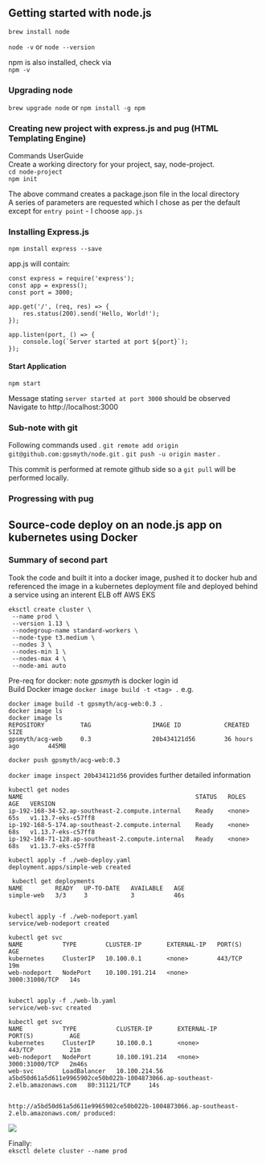 ## Getting started with node.js
`brew install node`  

`node -v` or `node --version`  

npm is also installed, check via  
`npm -v`

### Upgrading node
`brew upgrade node` or `npm install -g npm`

### Creating new project with express.js and pug (HTML Templating Engine)

Commands UserGuide  
Create a working directory for your project, say, node-project.  
`cd node-project`  
`npm init`

The above command creates a package.json file in the local directory  
A series of parameters are requested which I chose as per the default except for `entry point` - I choose `app.js`  

### Installing Express.js
```npm install express --save```

app.js will contain:
```
const express = require('express');
const app = express();
const port = 3000;

app.get('/', (req, res) => {
	res.status(200).send('Hello, World!');
});

app.listen(port, () => {
	console.log(`Server started at port ${port}`);
});
```
#### Start Application
`npm start`  

Message stating `server started at port 3000` should be observed  
Navigate to http://localhost:3000

### Sub-note with git
Following commands used . 
`git remote add origin git@github.com:gpsmyth/node.git` . 
`git push -u origin master` . 

This commit is performed at remote github side so a `git pull` will be performed locally.  

### Progressing with pug

## Source-code deploy on an node.js app on kubernetes using Docker

### Summary of second part  
Took the code and built it into a docker image, pushed it to docker hub and referenced the image in a kubernetes deployment file and deployed behind a service using an interent ELB off AWS EKS

```
eksctl create cluster \
 --name prod \
 --version 1.13 \
 --nodegroup-name standard-workers \
 --node-type t3.medium \
 --nodes 3 \
 --nodes-min 1 \
 --nodes-max 4 \
 --node-ami auto
```  
Pre-req for docker: note *gpsmyth* is docker login id   
Build Docker image `docker image build -t <tag> .` e.g.  
```
docker image build -t gpsmyth/acg-web:0.3 .
docker image ls
docker image ls
REPOSITORY          TAG                 IMAGE ID            CREATED             SIZE
gpsmyth/acg-web     0.3                 20b434121d56        36 hours ago        445MB

docker push gpsmyth/acg-web:0.3
```  
`docker image inspect 20b434121d56` provides further detailed information

```
kubectl get nodes
NAME                                                STATUS   ROLES    AGE   VERSION
ip-192-168-34-52.ap-southeast-2.compute.internal    Ready    <none>   65s   v1.13.7-eks-c57ff8
ip-192-168-5-174.ap-southeast-2.compute.internal    Ready    <none>   68s   v1.13.7-eks-c57ff8
ip-192-168-71-128.ap-southeast-2.compute.internal   Ready    <none>   68s   v1.13.7-eks-c57ff8

kubectl apply -f ./web-deploy.yaml
deployment.apps/simple-web created

 kubectl get deployments
NAME         READY   UP-TO-DATE   AVAILABLE   AGE
simple-web   3/3     3            3           46s


kubectl apply -f ./web-nodeport.yaml
service/web-nodeport created

kubectl get svc
NAME           TYPE        CLUSTER-IP       EXTERNAL-IP   PORT(S)          AGE
kubernetes     ClusterIP   10.100.0.1       <none>        443/TCP          19m
web-nodeport   NodePort    10.100.191.214   <none>        3000:31000/TCP   14s


kubectl apply -f ./web-lb.yaml
service/web-svc created

kubectl get svc
NAME           TYPE           CLUSTER-IP       EXTERNAL-IP                                                                    PORT(S)          AGE
kubernetes     ClusterIP      10.100.0.1       <none>                                                                         443/TCP          21m
web-nodeport   NodePort       10.100.191.214   <none>                                                                         3000:31000/TCP   2m46s
web-svc        LoadBalancer   10.100.214.56    a5bd50d61a5d611e9965902ce50b022b-1004873066.ap-southeast-2.elb.amazonaws.com   80:31121/TCP     14s


http://a5bd50d61a5d611e9965902ce50b022b-1004873066.ap-southeast-2.elb.amazonaws.com/ produced:
```
![](images/code_as_k8.png?raw=true)

Finally:  
`eksctl delete cluster --name prod`
